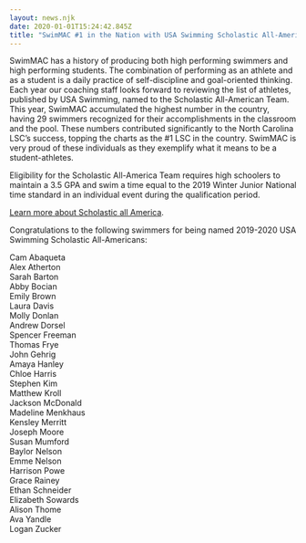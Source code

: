 ```yaml
---
layout: news.njk
date: 2020-01-01T15:24:42.845Z
title: "SwimMAC #1 in the Nation with USA Swimming Scholastic All-American Selection"
---
```

<!--StartFragment-->

SwimMAC has a history of producing both high performing swimmers and high performing students. The combination of performing as an athlete and as a student is a daily practice of self-discipline and goal-oriented thinking. Each year our coaching staff looks forward to reviewing the list of athletes, published by USA Swimming, named to the Scholastic All-American Team. This year, <!--EndFragment--> SwimMAC accumulated the highest number in the country, having 29 swimmers recognized for their accomplishments in the classroom and the pool. These numbers contributed significantly to the North Carolina LSC’s success, topping the charts as the #1 LSC in the country. SwimMAC is very proud of these individuals as they exemplify what it means to be a student-athletes.

Eligibility for the Scholastic All-America Team requires high schoolers to maintain a 3.5 GPA and swim a time equal to the 2019 Winter Junior National time standard in an individual event during the qualification period.

[Learn more about Scholastic all America](https://www.usaswimming.org/times/popular-resources/scholastic-all-america).

Congratulations to the following swimmers for being named 2019-2020 USA Swimming Scholastic All-Americans:

Cam Abaqueta\
Alex Atherton\
Sarah Barton\
Abby Bocian\
Emily Brown\
Laura Davis\
Molly Donlan\
Andrew Dorsel\
Spencer Freeman\
Thomas Frye\
John Gehrig\
Amaya Hanley\
Chloe Harris\
Stephen Kim\
Matthew Kroll\
Jackson McDonald\
Madeline Menkhaus\
Kensley Merritt\
Joseph Moore\
Susan Mumford\
Baylor Nelson\
Emme Nelson\
Harrison Powe\
Grace Rainey\
Ethan Schneider\
Elizabeth Sowards\
Alison Thome\
Ava Yandle\
Logan Zucker